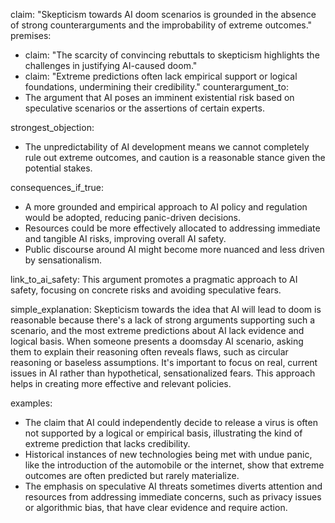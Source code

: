 claim: "Skepticism towards AI doom scenarios is grounded in the absence of strong counterarguments and the improbability of extreme outcomes."
premises:
  - claim: "The scarcity of convincing rebuttals to skepticism highlights the challenges in justifying AI-caused doom."
  - claim: "Extreme predictions often lack empirical support or logical foundations, undermining their credibility."
counterargument_to:
  - The argument that AI poses an imminent existential risk based on speculative scenarios or the assertions of certain experts.

strongest_objection:
  - The unpredictability of AI development means we cannot completely rule out extreme outcomes, and caution is a reasonable stance given the potential stakes.

consequences_if_true:
  - A more grounded and empirical approach to AI policy and regulation would be adopted, reducing panic-driven decisions.
  - Resources could be more effectively allocated to addressing immediate and tangible AI risks, improving overall AI safety.
  - Public discourse around AI might become more nuanced and less driven by sensationalism.

link_to_ai_safety: This argument promotes a pragmatic approach to AI safety, focusing on concrete risks and avoiding speculative fears.

simple_explanation: Skepticism towards the idea that AI will lead to doom is reasonable because there's a lack of strong arguments supporting such a scenario, and the most extreme predictions about AI lack evidence and logical basis. When someone presents a doomsday AI scenario, asking them to explain their reasoning often reveals flaws, such as circular reasoning or baseless assumptions. It's important to focus on real, current issues in AI rather than hypothetical, sensationalized fears. This approach helps in creating more effective and relevant policies.

examples:
  - The claim that AI could independently decide to release a virus is often not supported by a logical or empirical basis, illustrating the kind of extreme prediction that lacks credibility.
  - Historical instances of new technologies being met with undue panic, like the introduction of the automobile or the internet, show that extreme outcomes are often predicted but rarely materialize.
  - The emphasis on speculative AI threats sometimes diverts attention and resources from addressing immediate concerns, such as privacy issues or algorithmic bias, that have clear evidence and require action.